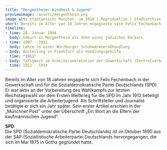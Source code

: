 ```yaml
---
title: "Mergentheim: Kindheit & Jugend"
previewimage: /assets/mergentheim.png
image_alt: Stadtansicht München, um 1910 | Reproduktion | Stadtarchive München
short: Bereits im Alter von 18 Jahren engagierte sich Felix Fechenbach in der Gewerkschaft und für die Sozialdemokratische Partei Deutschlands...
timeline:
- time: 28. Januar 1894
  body: Geburt in Mergentheim als Sohn eines jüdischen Backers
- time: 1907 - 1911
  body: Lehre in einer Würzburger Schuhwareneroßhandlung
- body: Anstellung in Frankfurt als Handlungsgehilfe
  time: "1911"
- body: Tätigkeit im Arbeitersekretariat der Gewerkschaft (Zentralverband der Handlungsgehilfen in Deutschland) in München 
  time: 1912 - 1914
---
```

Bereits im Alter von 18 Jahren engagierte sich Felix Fechenbach in der Gewerkschaft und für die Sozialdemokratische Partei Deutschlands
(SPD). Er war aktiv an der Vorbereitung des Wahlkampfs zur letzten Reichstagswahl vor dem Ersten Weltkrieg für die SPD im Jahr 1912 beteiligt und organisierte die Arbeiterjugend.
Als Schriftsteller und Journalist betätigte er sich ein Jahr später. Sein erster Artikel erschien in der „Münchner Post" unter der Überschrift „Ein Wort an die Eltern der kaufmännischen Jugend“.


<InformationBox>
<strong>SPD</strong>
<br/>
Die SPD (Sozialdemokratische Partei Deutschlands) ist im Oktober 1890 aus der SAP (Soziallistische Arbeiterpartei Deutschlands hervorgegangen, die sich im Mai 1875 in Gotha gegründet hatte.
</InformationBox>
